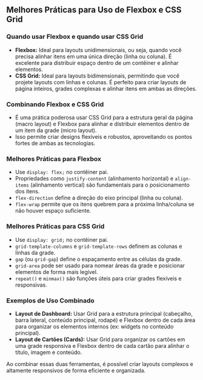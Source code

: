## Melhores Práticas para Uso de Flexbox e CSS Grid

### Quando usar Flexbox e quando usar CSS Grid
- **Flexbox:** Ideal para layouts unidimensionais, ou seja, quando você precisa alinhar itens em uma única direção (linha ou coluna). É excelente para distribuir espaço dentro de um contêiner e alinhar elementos.
- **CSS Grid:** Ideal para layouts bidimensionais, permitindo que você projete layouts com linhas e colunas. É perfeito para criar layouts de página inteiros, grades complexas e alinhar itens em ambas as direções.

### Combinando Flexbox e CSS Grid
- É uma prática poderosa usar CSS Grid para a estrutura geral da página (macro layout) e Flexbox para alinhar e distribuir elementos dentro de um item da grade (micro layout).
- Isso permite criar designs flexíveis e robustos, aproveitando os pontos fortes de ambas as tecnologias.

### Melhores Práticas para Flexbox
- Use `display: flex;` no contêiner pai.
- Propriedades como `justify-content` (alinhamento horizontal) e `align-items` (alinhamento vertical) são fundamentais para o posicionamento dos itens.
- `flex-direction` define a direção do eixo principal (linha ou coluna).
- `flex-wrap` permite que os itens quebrem para a próxima linha/coluna se não houver espaço suficiente.

### Melhores Práticas para CSS Grid
- Use `display: grid;` no contêiner pai.
- `grid-template-columns` e `grid-template-rows` definem as colunas e linhas da grade.
- `gap` (ou `grid-gap`) define o espaçamento entre as células da grade.
- `grid-area` pode ser usado para nomear áreas da grade e posicionar elementos de forma mais legível.
- `repeat()` e `minmax()` são funções úteis para criar grades flexíveis e responsivas.

### Exemplos de Uso Combinado
- **Layout de Dashboard:** Usar Grid para a estrutura principal (cabeçalho, barra lateral, conteúdo principal, rodapé) e Flexbox dentro de cada área para organizar os elementos internos (ex: widgets no conteúdo principal).
- **Layout de Cartões (Cards):** Usar Grid para organizar os cartões em uma grade responsiva e Flexbox dentro de cada cartão para alinhar o título, imagem e conteúdo.

Ao combinar essas duas ferramentas, é possível criar layouts complexos e altamente responsivos de forma eficiente e organizada.


